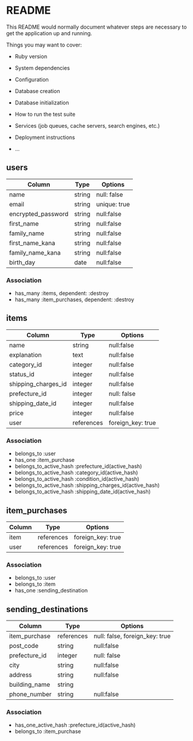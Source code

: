 # README

This README would normally document whatever steps are necessary to get the
application up and running.

Things you may want to cover:

* Ruby version

* System dependencies

* Configuration

* Database creation

* Database initialization

* How to run the test suite

* Services (job queues, cache servers, search engines, etc.)

* Deployment instructions

* ...

## users
|Column|Type|Options|
|------|----|-------|
|name|string|null: false|
|email|string|unique: true|
|encrypted_password|string|null:false|
|first_name|string|null:false|
|family_name|string|null:false|
|first_name_kana|string|null:false|
|family_name_kana|string|null:false|
|birth_day|date|null:false|

### Association
- has_many :items, dependent: :destroy
- has_many :item_purchases, dependent: :destroy

## items
|Column|Type|Options|
|------|----|-------|
|name|string|null:false|
|explanation|text|null:false|
|category_id|integer|null:false|
|status_id|integer|null:false|
|shipping_charges_id|integer|null:false|
|prefecture_id|integer|null: false|
|shipping_date_id|integer|null:false|
|price|integer|null:false|
|user|references|foreign_key: true|

### Association
- belongs_to :user
- has_one :item_purchase
- belongs_to_active_hash :prefecture_id(active_hash)
- belongs_to_active_hash :category_id(active_hash)
- belongs_to_active_hash :condition_id(active_hash)
- belongs_to_active_hash :shipping_charges_id(active_hash)
- belongs_to_active_hash :shipping_date_id(active_hash)

## item_purchases
|Column|Type|Options|
|------|----|-------|
|item|references|foreign_key: true|
|user|references|foreign_key: true|

### Association
- belongs_to :user
- belongs_to :item
- has_one :sending_destination


## sending_destinations
|Column|Type|Options|
|------|----|-------|
|item_purchase|references|null: false, foreign_key: true|
|post_code|string|null:false|
|prefecture_id|integer|null: false|
|city|string|null:false|
|address|string|null:false|
|building_name|string||
|phone_number|string|null:false|

### Association
- has_one_active_hash :prefecture_id(active_hash)
- belongs_to :item_purchase


